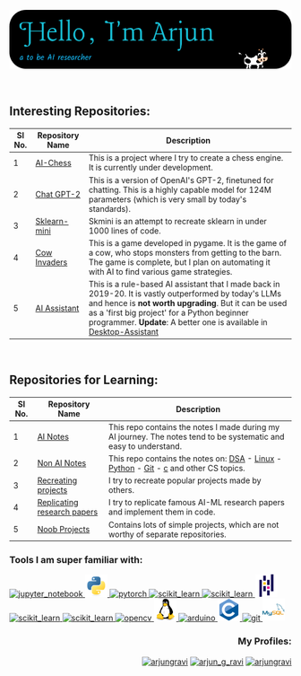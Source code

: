 ![MasterHead](https://raw.githubusercontent.com/Arjun-G-Ravi/Arjun-G-Ravi/main/new_image.png)

<br>
<h2 align="left">Interesting Repositories:</h2>

| Sl No. | Repository Name                                 | Description                                                                                                                                                                                                                                                                                                                                                                                                                                                                                                                                                                                                                                                                                                                                                                                                                                                                                                                                                                                                                                                                                                                                                                                                                                                                                                                                                                                                                                                                                                                                                                                                                                                                                                                                                                                                        |
|--------|-------------------------------------------------|-------------------------------------------------------------------------------------------------------------------------------------------------------------------------------------------------------------------------------------------------------------------------------------------------------------------------------------------------------------------------------------------------------------------------------------------------------------------------------------------------------------------------------------------------------------------------------------------------------------------------------------------------------------------------------------------------------------------------------------------------------|
|1       | <a href="https://github.com/Arjun-G-Ravi/AI-Chess">AI-Chess</a>| This is a project where I try to create a chess engine. It is currently under development.|
|2       | <a href="https://github.com/Arjun-G-Ravi/chat-GPT-2">Chat GPT-2</a>| This is a version of OpenAI's GPT-2, finetuned for chatting. This is a highly capable model for 124M parameters (which is very small by today's standards).|
|3       | <a href="https://github.com/Arjun-G-Ravi/skmini">Sklearn-mini</a>| Skmini is an attempt to recreate sklearn in under 1000 lines of code.|
|4       | <a href="https://github.com/Arjun-G-Ravi/Cow-invaders">Cow Invaders</a>| This is a game developed in pygame. It is the game of a cow, who stops monsters from getting to the barn. The game is complete, but I plan on automating it with AI to find various game strategies.|
|5       | <a href="https://github.com/Arjun-G-Ravi/AI_Assistant">AI Assistant</a>| This is a rule-based AI assistant that I made back in 2019-20. It is vastly outperformed by today's LLMs and hence is **not worth upgrading**. But it can be used as a 'first big project' for a Python beginner programmer. **Update**: A better one is available in <a href="https://github.com/Arjun-G-Ravi/Desktop-Assistant">Desktop-Assistant</a>|

<br>
<h2 align="left">Repositories for Learning:</h2>

| Sl No. | Repository Name                                 | Description                                                                                                                                                                                                                                                                                                                                                                                                                                                                                                                                                                                                                                                                                                                                                                                                                                                                                                                                                                                                                                                                                                                                                                                                                                                                                                                                                                                                                                                                                                                                                                                                                                                                                                                                                                                                        |
|--------|-------------------------------------------------|-------------------------------------------------------------------------------------------------------------------------------------------------------------------------------------------------------------------------------------------------------------------------------------------------------------------------------------------------------------------------------------------------------------------------------------------------------------------------------------------------------------------------------------------------------------------------------------------------------------------------------------------------------------------------------------------------------------------------------------------------------|
|1       | <a href="https://github.com/Arjun-G-Ravi/AI-Notes">AI Notes </a> | This repo contains the notes I made during my AI journey. The notes tend to be systematic and easy to understand.|
|2       | <a href="https://github.com/Arjun-G-Ravi/Non-AI-Notes">Non AI Notes </a> | This repo contains the notes on: <a href="https://github.com/Arjun-G-Ravi/Non-AI-Notes/tree/main/03_Data%20Structure%20and%20Algorithms">DSA</a> - <a href="https://github.com/Arjun-G-Ravi/Non-AI-Notes/tree/main/05_Linux">Linux</a> - <a href="https://github.com/Arjun-G-Ravi/Non-AI-Notes/tree/main/04_Python">Python</a> - <a href="https://github.com/Arjun-G-Ravi/Non-AI-Notes/tree/main/06_Git">Git</a> - <a href="https://github.com/Arjun-G-Ravi/Non-AI-Notes/tree/main/09_c">c</a> and other CS topics.|
|3       | <a href="https://github.com/Arjun-G-Ravi/recreating_projects">Recreating projects</a>| I try to recreate popular projects made by others.|
|4       | <a href="https://github.com/Arjun-G-Ravi/replicating_research_papers">Replicating research papers</a>| I try to replicate famous AI-ML research papers and implement them in code.|
| 5      | <a href="https://github.com/Arjun-G-Ravi/Noob-projects">Noob Projects</a>| Contains lots of simple projects, which are not worthy of separate repositories.|



<!-- |2       | <a href="https://github.com/Arjun-G-Ravi/Repo-Summariser">Repo_Summariser</a>| This project aims to use the power of AI to assist programmers in reading and understanding GitHub repos. | -->

<h3 align="left">Tools I am super familiar with:</h3>
<p align="left"> 
<a href="https://jupyter.org/" target="_blank" rel="noreferrer"> <img src="https://jupyter.org/assets/homepage/main-logo.svg" alt="jupyter_notebook" width="40" height="40"/> </a> 
<a href="https://www.python.org" target="_blank" rel="noreferrer"> <img src="https://raw.githubusercontent.com/devicons/devicon/master/icons/python/python-original.svg" alt="python" width="40" height="40"/> </a> 
<a href="https://pytorch.org/" target="_blank" rel="noreferrer"> <img src="https://www.vectorlogo.zone/logos/pytorch/pytorch-icon.svg" alt="pytorch" width="40" height="40"/> </a> 
<a href="https://huggingface.co/" target="_blank" rel="noreferrer"> <img src="https://huggingface.co/front/assets/huggingface_logo-noborder.svg" alt="scikit_learn" width="40" height="40"/> </a> 
<a href="https://numpy.org/" target="_blank" rel="noreferrer"> <img src="https://numpy.org/images/logo.svg" alt="scikit_learn" width="40" height="40"/> </a>
<a href="https://pandas.pydata.org/" target="_blank" rel="noreferrer"> <img src="https://raw.githubusercontent.com/devicons/devicon/2ae2a900d2f041da66e950e4d48052658d850630/icons/pandas/pandas-original.svg" alt="pandas" width="40" height="40"/> </a> 
<a href="https://scikit-learn.org/" target="_blank" rel="noreferrer"> <img src="https://upload.wikimedia.org/wikipedia/commons/0/05/Scikit_learn_logo_small.svg" alt="scikit_learn" width="40" height="40"/> </a>
<a href="https://matplotlib.org/" target="_blank" rel="noreferrer"> <img src="https://matplotlib.org/_static/images/documentation.svg" alt="scikit_learn" width="40" height="40"/> </a>
<a href="https://opencv.org/" target="_blank" rel="noreferrer"> <img src="https://www.vectorlogo.zone/logos/opencv/opencv-icon.svg" alt="opencv" width="40" height="40"/> </a> 
<a href="https://www.linux.org/" target="_blank" rel="noreferrer"> <img src="https://raw.githubusercontent.com/devicons/devicon/master/icons/linux/linux-original.svg" alt="linux" width="40" height="40"/> </a> 
<a href="https://www.arduino.cc/" target="_blank" rel="noreferrer"> <img src="https://cdn.worldvectorlogo.com/logos/arduino-1.svg" alt="arduino" width="40" height="40"/> </a> 
<a href="https://www.cprogramming.com/" target="_blank" rel="noreferrer"> <img src="https://raw.githubusercontent.com/devicons/devicon/master/icons/c/c-original.svg" alt="c" width="40" height="40"/> </a> 
<a href="https://git-scm.com/" target="_blank" rel="noreferrer"> <img src="https://www.vectorlogo.zone/logos/git-scm/git-scm-icon.svg" alt="git" width="40" height="40"/> </a> 
<!-- <a href="https://www.java.com" target="_blank" rel="noreferrer"> <img src="https://raw.githubusercontent.com/devicons/devicon/master/icons/java/java-original.svg" alt="java" width="40" height="40"/> </a>  -->
<a href="https://www.mysql.com/" target="_blank" rel="noreferrer"> <img src="https://raw.githubusercontent.com/devicons/devicon/master/icons/mysql/mysql-original-wordmark.svg" alt="mysql" width="40" height="40"/> </a> 
</p>

<h3 align="right">My Profiles:</h3>
<p align="right">
<!-- <a href="https://linkedin.com/in/arjun-g-ravi-a63864227" target="blank"><img align="center" src="https://raw.githubusercontent.com/rahuldkjain/github-profile-readme-generator/master/src/images/icons/Social/linked-in-alt.svg" alt="arjun-g-ravi-a63864227" height="30" width="40" /></a> -->
<a href="https://kaggle.com/arjungravi" target="blank"><img align="center" src="https://raw.githubusercontent.com/rahuldkjain/github-profile-readme-generator/master/src/images/icons/Social/kaggle.svg" alt="arjungravi" height="30" width="40" /></a>
<a href="https://www.leetcode.com/arjun_g_ravi" target="blank"><img align="center" src="https://raw.githubusercontent.com/rahuldkjain/github-profile-readme-generator/master/src/images/icons/Social/leet-code.svg" alt="arjun_g_ravi" height="30" width="40" /></a>
<a href="https://huggingface.co/Arjun-G-Ravi" target="blank"><img align="center" src="https://huggingface.co/front/assets/huggingface_logo-noborder.svg" alt="arjungravi" height="40" width="40" /></a>
</p>
